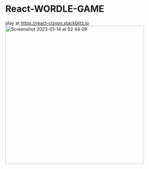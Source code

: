 # React-WORDLE-GAME

play at https://react-cjzypx.stackblitz.io
<img width="433" alt="Screenshot 2023-01-14 at 02 44 08" src="https://user-images.githubusercontent.com/8684384/212462181-4c02b483-2da4-4363-88be-56d5aa9ee1d6.png">
